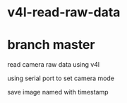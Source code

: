 # v4l-read-raw-data

# branch master

read camera raw data using v4l

using serial port to set camera mode

save image named with timestamp
